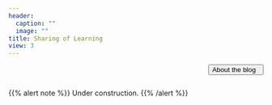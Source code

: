 ```yaml
---
header:
  caption: ""
  image: ""
title: Sharing of Learning
view: 3
---
```


<style>
#hide_show {
  position: relative;
  float: right;
}
</style>

<button id="hide_show" class="btn btn-primary" onclick="myFunction()">
  About the blog  &nbsp <i class="fa fa-info-circle" aria-hidden="true"></i>
</button>

<div id="about_the_blog" style="display: none">

As [Professor Cortella](https://en.wikipedia.org/wiki/Mario_Sergio_Cortella) once said:

> Há duas coisas na vida que, se você guardar, você perde: conhecimento e afeto. Se você guardar, eles vão embora. A única maneira de ter conhecimento e afeto é reparti-los.

In plain English, he says there are two things in life that you lose as you keep for yourself: affection and knowledge. Kept for oneself, they are actually gone. The only way to preserve affection and knowledge, Cortella says, is through sharing.

The learning process, I believe, needs not to be kept for ourselves. Rather, it ~~can~~ _should_ be shared - just like knowledge and affection. Here, I will make public a few challenges I face while learning health data science. This is also a disclaimer: __I am learning__. Hopefully, one day all this might serve you as well.

</div>


<script>
function myFunction() {
  var x = document.getElementById("about_the_blog");
  if (x.style.display === "none") {
    x.style.display = "block";
  } else {
    x.style.display = "none";
  }
}

</script>

<br><br>

{{% alert note %}}
 Under construction.
{{% /alert %}}
